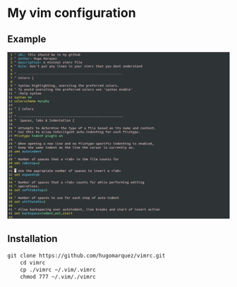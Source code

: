 # My vim configuration

## Example
![Alt text](https://raw.githubusercontent.com/hugomarquez/vimrc/master/examples/syntax-example.png?raw=true "Syntaxhighlighting Example")
## Installation
    git clone https://github.com/hugomarquez/vimrc.git
		cd vimrc
		cp ./vimrc ~/.vim/.vimrc
		chmod 777 ~/.vim/./vimrc


